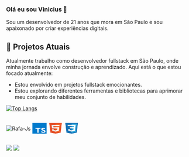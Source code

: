 ### Olá eu sou Vinicius 👋 

Sou um desenvolvedor de 21 anos que mora em São Paulo e sou apaixonado por criar experiências digitais.


## 🔭 Projetos Atuais

Atualmente trabalho como desenvolvedor fullstack em São Paulo, onde minha jornada envolve construção e aprendizado. Aqui está o que estou focado atualmente:

- Estou envolvido em projetos fullstack emocionantes.
- Estou explorando diferentes ferramentas e bibliotecas para aprimorar meu conjunto de habilidades.

[![Top Langs](https://github-readme-stats.vercel.app/api/top-langs/?username=ViniciusOnii&layout=donut-vertical)](https://github.com/anuraghazra/github-readme-stats)

<div style="display: inline_block"><br>
  <img align="center" alt="Rafa-Js" height="30" width="40" src="[https://raw.githubusercontent.com/devicons/devicon/master/icons/javascript/javascript-plain.svg](https://img.shields.io/badge/CSS3-1572B6?style=for-the-badge&logo=css3&logoColor=white)">
  <img align="center" alt="Rafa-Ts" height="30" width="40" src="https://raw.githubusercontent.com/devicons/devicon/master/icons/typescript/typescript-plain.svg">
  <img align="center" alt="Rafa-HTML" height="30" width="40" src="https://raw.githubusercontent.com/devicons/devicon/master/icons/html5/html5-original.svg">
  <img align="center" alt="Rafa-CSS" height="30" width="40" src="https://raw.githubusercontent.com/devicons/devicon/master/icons/css3/css3-original.svg">
</div>
  
  ##
 
<div> 
  
  <a href = "mailto:antonio.vinixd60@gmail.com"><img src="https://img.shields.io/badge/-Gmail-%23333?style=for-the-badge&logo=gmail&logoColor=white" target="_blank"></a>
  <a href="https://www.linkedin.com/in/antonio-vinicius-0b90b1276/" target="_blank"><img src="https://img.shields.io/badge/-LinkedIn-%230077B5?style=for-the-badge&logo=linkedin&logoColor=white" target="_blank"></a> 
  
</div>
